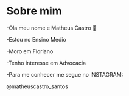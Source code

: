 # Sobre mim

-Ola meu nome e Matheus Castro 👋

-Estou no Ensino Medio

-Moro em Floriano

-Tenho interesse em Advocacia 

-Para me conhecer me segue no INSTAGRAM:

@matheuscastro_santos

